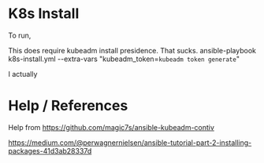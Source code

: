 # K8s Install
To run,

This does require kubeadm install presidence.  That sucks.
ansible-playbook k8s-install.yml --extra-vars "kubeadm_token=`kubeadm token generate`"

I actually 

# Help / References
Help from https://github.com/magic7s/ansible-kubeadm-contiv

https://medium.com/@perwagnernielsen/ansible-tutorial-part-2-installing-packages-41d3ab28337d
